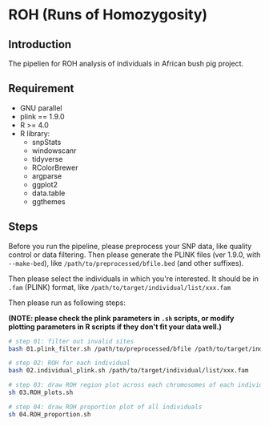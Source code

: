 # ROH (Runs of Homozygosity)

## Introduction

The pipelien for ROH analysis of individuals in African bush pig project.

## Requirement

- GNU parallel
- plink == 1.9.0
- R >= 4.0
- R library:
  - snpStats
  - windowscanr
  - tidyverse
  - RColorBrewer
  - argparse
  - ggplot2
  - data.table
  - ggthemes

## Steps

Before you run the pipeline, please preprocess your SNP data, like quality control or data filtering. Then please generate the PLINK files (ver 1.9.0, with `--make-bed`), like `/path/to/preprocessed/bfile.bed` (and other suffixes).

Then please select the individuals in which you're interested. It should be in `.fam` (PLINK) format, like `/path/to/target/individual/list/xxx.fam`

Then please run as following steps:

**(NOTE: please check the plink parameters in `.sh` scripts, or modify plotting parameters in R scripts if they don't fit your data well.)**

```bash
# step 01: filter out invalid sites
bash 01.plink_filter.sh /path/to/preprocessed/bfile /path/to/target/individual/list/xxx.fam
```

```bash
# step 02: ROH for each individual
bash 02.individual_plink.sh /path/to/target/individual/list/xxx.fam
```

```bash
# step 03: draw ROH region plot across each chromosomes of each individual
sh 03.ROH_plots.sh
```

```bash
# step 04: draw ROH proportion plot of all individuals
sh 04.ROH_proportion.sh
```

